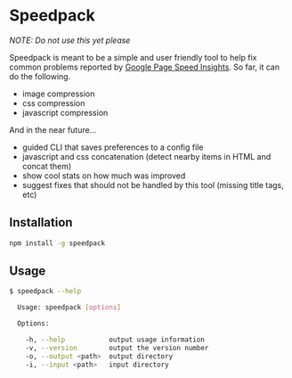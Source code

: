 # Speedpack

_NOTE: Do not use this yet please_

Speedpack is meant to be a simple and user friendly tool to help fix common problems reported by
[Google Page Speed Insights](https://developers.google.com/speed/pagespeed/). So far, it can do
the following.

- image compression
- css compression
- javascript compression

And in the near future...

- guided CLI that saves preferences to a config file
- javascript and css concatenation (detect nearby items in HTML and concat them)
- show cool stats on how much was improved
- suggest fixes that should not be handled by this tool (missing title tags, etc)


## Installation

```bash
npm install -g speedpack
```


## Usage

```bash
$ speedpack --help

  Usage: speedpack [options]

  Options:

    -h, --help           output usage information
    -v, --version        output the version number
    -o, --output <path>  output directory
    -i, --input <path>   input directory
```
